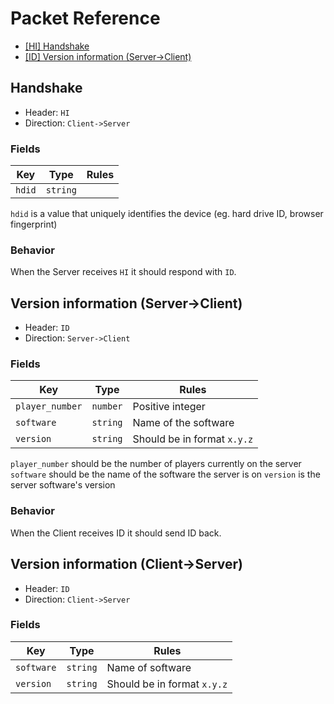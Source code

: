 # Packet Reference

- [[HI] Handshake](#Handshake)
- [[ID] Version information (Server->Client)](#version-information-server-client)

## Handshake

- Header: `HI`
- Direction: `Client->Server`

### Fields

| Key    | Type        | Rules |
|--------|-------------|-------|
| `hdid` | `string`    |       |

`hdid` is a value that uniquely identifies the device (eg. hard drive ID, browser fingerprint)

### Behavior

When the Server receives `HI` it should
respond with `ID`.

## Version information (Server->Client)

- Header: `ID`
- Direction: `Server->Client`

### Fields

| Key             | Type     | Rules                       |
|-----------------|----------|-----------------------------|
| `player_number` | `number` | Positive integer            |
| `software`      | `string` | Name of the software        |
| `version`       | `string` | Should be in format `x.y.z` |

`player_number` should be the number of players currently on the server
`software` should be the name of the software the server is on
`version` is the server software's version

### Behavior

When the Client receives ID it should send ID back.

## Version information (Client->Server)

- Header: `ID`
- Direction: `Client->Server`

### Fields

| Key        | Type     | Rules                       |
|------------|----------|-----------------------------|
| `software` | `string` | Name of software            |
| `version`  | `string` | Should be in format `x.y.z` |

